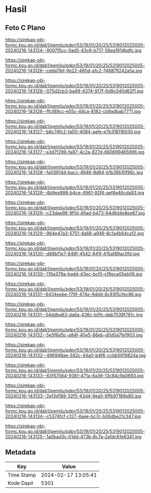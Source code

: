 # Hasil

## Foto C Plano

https://sirekap-obj-formc.kpu.go.id/dab1/pemilu/pdpr/53/19/01/20/25/5319012025005-20240216-143124--9007f5cc-0ad5-43c6-b717-56ea1914bdfc.jpg

https://sirekap-obj-formc.kpu.go.id/dab1/pemilu/pdpr/53/19/01/20/25/5319012025005-20240216-143126--cdda11bf-9e22-460d-a1c2-748879242a5a.jpg

https://sirekap-obj-formc.kpu.go.id/dab1/pemilu/pdpr/53/19/01/20/25/5319012025005-20240216-143126--075d2cb3-ba49-4374-917f-6d9c040d62f1.jpg

https://sirekap-obj-formc.kpu.go.id/dab1/pemilu/pdpr/53/19/01/20/25/5319012025005-20240216-143126--ffc189cc-e55c-44ca-8182-cb9adbab7771.jpg

https://sirekap-obj-formc.kpu.go.id/dab1/pemilu/pdpr/53/19/01/20/25/5319012025005-20240216-143127--b6c74fc2-fa00-4084-aafe-e7b318116030.jpg

https://sirekap-obj-formc.kpu.go.id/dab1/pemilu/pdpr/53/19/01/20/25/5319012025005-20240216-143127--a3d7f299-fa87-4c2a-827d-660699465996.jpg

https://sirekap-obj-formc.kpu.go.id/dab1/pemilu/pdpr/53/19/01/20/25/5319012025005-20240216-143128--fa03614d-bacc-4946-8d64-b1b39b10f96c.jpg

https://sirekap-obj-formc.kpu.go.id/dab1/pemilu/pdpr/53/19/01/20/25/5319012025005-20240216-143129--4b9ea998-b4ce-4961-92f4-aef4e46cda93.jpg

https://sirekap-obj-formc.kpu.go.id/dab1/pemilu/pdpr/53/19/01/20/25/5319012025005-20240216-143129--c23dae98-9f1d-49ad-b473-84d8d4e8ee67.jpg

https://sirekap-obj-formc.kpu.go.id/dab1/pemilu/pdpr/53/19/01/20/25/5319012025005-20240216-143129--964e47a3-5751-4a68-a946-8c1a4b64ca12.jpg

https://sirekap-obj-formc.kpu.go.id/dab1/pemilu/pdpr/53/19/01/20/25/5319012025005-20240216-143130--d69bf1e7-649f-4542-841f-415af89ac0fd.jpg

https://sirekap-obj-formc.kpu.go.id/dab1/pemilu/pdpr/53/19/01/20/25/5319012025005-20240216-143130--119a379a-badd-43ec-bcf0-cf9eca05eb06.jpg

https://sirekap-obj-formc.kpu.go.id/dab1/pemilu/pdpr/53/19/01/20/25/5319012025005-20240216-143131--6434eebe-f79f-474e-9ddd-8c93f5cfec86.jpg

https://sirekap-obj-formc.kpu.go.id/dab1/pemilu/pdpr/53/19/01/20/25/5319012025005-20240216-143131--54ddba83-da6a-436c-b0fc-dab7539f791c.jpg

https://sirekap-obj-formc.kpu.go.id/dab1/pemilu/pdpr/53/19/01/20/25/5319012025005-20240216-143132--5e5f6d5c-a84f-40e5-86eb-d0d0a7fe1903.jpg

https://sirekap-obj-formc.kpu.go.id/dab1/pemilu/pdpr/53/19/01/20/25/5319012025005-20240216-143132--496948ae-582c-44a0-b4f6-ccbb5919824a.jpg

https://sirekap-obj-formc.kpu.go.id/dab1/pemilu/pdpr/53/19/01/20/25/5319012025005-20240216-143133--63f57564-9381-471a-8a36-13c84c9a0693.jpg

https://sirekap-obj-formc.kpu.go.id/dab1/pemilu/pdpr/53/19/01/20/25/5319012025005-20240216-143133--2ef3d188-32f5-43d4-9ea5-6ffb97189e80.jpg

https://sirekap-obj-formc.kpu.go.id/dab1/pemilu/pdpr/53/19/01/20/25/5319012025005-20240216-143134--c5374fcf-c127-4aee-bc7c-b06dbe21c347.jpg

https://sirekap-obj-formc.kpu.go.id/dab1/pemilu/pdpr/53/19/01/20/25/5319012025005-20240216-143125--1a0bad3c-01dd-473b-8c7a-2a1dc61e6341.jpg


## Metadata

| Key        | Value               |
| ---------- | ------------------- |
| Time Stamp | 2024-02-17 13:05:41 |
| Kode Dapil | 5301                |



